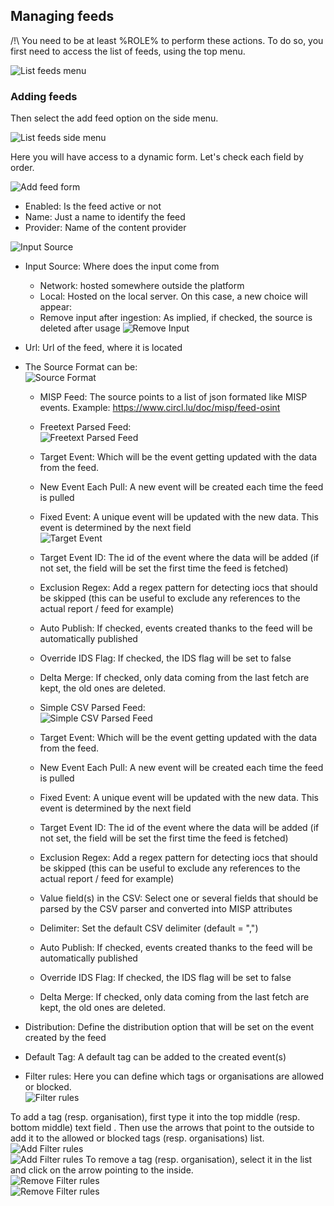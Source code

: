 <!-- toc -->

## Managing feeds

/!\ You need to be at least %ROLE% to perform these actions.
To do so, you first need to access the list of feeds, using the top menu.

![List feeds menu](./figures/listfeeds.png)

### Adding feeds

Then select the add feed option on the side menu.

![List feeds side menu](./figures/addfeed.png)

Here you will have access to a dynamic form. Let's check each field by order.

![Add feed form](./figures/addfeedform.png)

* Enabled: Is the feed active or not
* Name: Just a name to identify the feed
* Provider: Name of the content provider

![Input Source](./figures/inputsource.png)

* Input Source: Where does the input come from
  * Network: hosted somewhere outside the platform
  * Local: Hosted on the local server. On this case, a new choice will appear:
   * Remove input after ingestion: As implied, if checked, the source is deleted after usage
![Remove Input](./figures/removeinput.png)

* Url: Url of the feed, where it is located

* The Source Format can be:  
![Source Format](./figures/sourceformat.png)
  * MISP Feed: The source points to a list of json formated like MISP events. 
  Example: https://www.circl.lu/doc/misp/feed-osint

  * Freetext Parsed Feed:  
![Freetext Parsed Feed](./figures/freetextparsedfeed.png)
   * Target Event: Which will be the event getting updated with the data from the feed.
    * New Event Each Pull: A new event will be created each time the feed is pulled
    * Fixed Event: A unique event will be updated with the new data. This event is determined by the next field  
![Target Event](./figures/targetevent.png)
   * Target Event ID: The id of the event where the data will be added (if not set, the field will be set the first time the feed is fetched) 
   * Exclusion Regex: Add a regex pattern for detecting iocs that should be skipped (this can be useful to exclude any references to the actual report / feed for example)
   * Auto Publish: If checked, events created thanks to the feed will be automatically published
   * Override IDS Flag: If checked, the IDS flag will be set to false
   * Delta Merge: If checked, only data coming from the last fetch are kept, the old ones are deleted.

  * Simple CSV Parsed Feed:  
![Simple CSV Parsed Feed](./figures/simplecsvparsedfeed.png)
   * Target Event: Which will be the event getting updated with the data from the feed.
    * New Event Each Pull: A new event will be created each time the feed is pulled
    * Fixed Event: A unique event will be updated with the new data. This event is determined by the next field
   * Target Event ID: The id of the event where the data will be added (if not set, the field will be set the first time the feed is fetched) 
   * Exclusion Regex: Add a regex pattern for detecting iocs that should be skipped (this can be useful to exclude any references to the actual report / feed for example)
   * Value field(s) in the CSV: Select one or several fields that should be parsed by the CSV parser and converted into MISP attributes
   * Delimiter: Set the default CSV delimiter (default = ",")
   * Auto Publish: If checked, events created thanks to the feed will be automatically published
   * Override IDS Flag: If checked, the IDS flag will be set to false
   * Delta Merge: If checked, only data coming from the last fetch are kept, the old ones are deleted.

* Distribution: Define the distribution option that will be set on the event created by the feed

* Default Tag: A default tag can be added to the created event(s)

* Filter rules: Here you can define which tags or organisations are allowed or blocked.  
![Filter rules](./figures/filterrules.png)

To add a tag (resp. organisation), first type it into the top middle (resp. bottom middle) text field . Then use the arrows that point to the outside to add it to the allowed or blocked tags (resp. organisations) list.  
![Add Filter rules](./figures/addfilterrules.png)  
![Add Filter rules](./figures/addfilterrules2.png)
To remove a tag (resp. organisation), select it in the list and click on the arrow pointing to the inside.  
![Remove Filter rules](./figures/removefilterrules.png)  
![Remove Filter rules](./figures/removefilterrules2.png)
